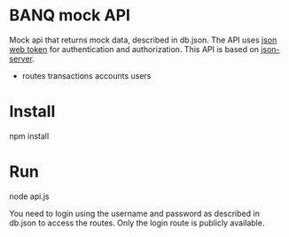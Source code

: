 # BANQ mock API
Mock api that returns mock data, described in db.json. The API uses [json web token](https://github.com/auth0/node-jsonwebtoken) for authentication and authorization. This API is based on [json-server](https://github.com/typicode/json-server). 


- routes
transactions
accounts
users

# Install
npm install

# Run
node api.js

You need to login using the username and password as described in db.json to access the routes. Only the login route is publicly available.
